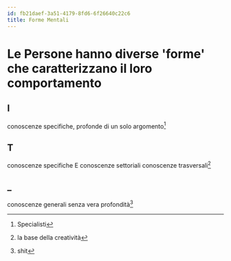 ```yaml
---
id: fb21daef-3a51-4179-8fd6-6f26640c22c6
title: Forme Mentali
---
```


# Le Persone hanno diverse 'forme' che caratterizzano il loro comportamento

## I

conoscenze specifiche, profonde di un solo argomento[^1]

## T

conoscenze specifiche E conoscenze settoriali conoscenze trasversali[^2]

## \_

conoscenze generali senza vera profondità[^3]

[^1]: Specialisti

[^2]: la base della creatività

[^3]: shit
